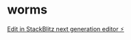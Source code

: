 # worms

[Edit in StackBlitz next generation editor ⚡️](https://stackblitz.com/~/github.com/Aansawaqas/worms)